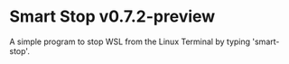 # Smart Stop v0.7.2-preview
A simple program to stop WSL from the Linux Terminal by typing 'smart-stop'.
